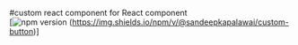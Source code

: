 #custom react component for React component             
[![npm version](https://img.shields.io/npm/v/@sandeepkapalawai/custom-button) (https://img.shields.io/npm/v/@sandeepkapalawai/custom-button)]